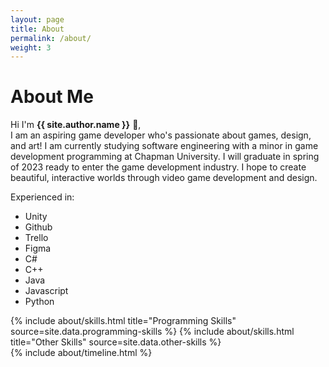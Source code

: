 ```yaml
---
layout: page
title: About
permalink: /about/
weight: 3
---
```


# **About Me**

Hi I'm **{{ site.author.name }}** :wave:,<br>
I am an aspiring game developer who's passionate about games, design, and art! I am currently studying software engineering with a minor in game development programming at Chapman University. I will graduate in spring of 2023 ready to enter the game development industry. I hope to create beautiful, interactive worlds through video game development and design.

Experienced in:
- Unity
- Github
- Trello
- Figma
- C#
- C++
- Java
- Javascript
- Python

<div class="row">
{% include about/skills.html title="Programming Skills" source=site.data.programming-skills %}
{% include about/skills.html title="Other Skills" source=site.data.other-skills %}
</div>

<div class="row">
{% include about/timeline.html %}
</div>